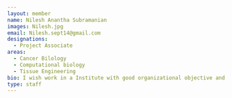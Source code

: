 ```yaml
---
layout: member
name: Nilesh Anantha Subramanian 
images: Nilesh.jpg
email: Nilesh.sept14@gmail.com
designations: 
  - Project Associate 
areas:
  - Cancer Bilology
  - Computational biology
  - Tissue Engineering
bio: I wish work in a Institute with good organizational objective and friendly environment and prove to be an asset where i coild use my skills to utmost level. 
type: staff
---
```

